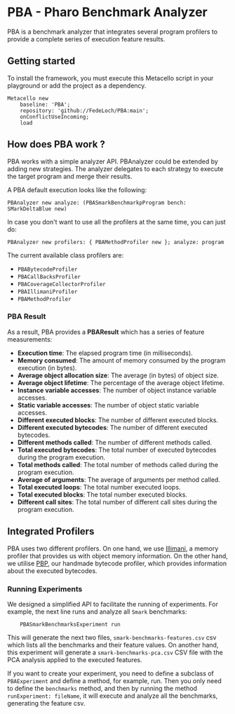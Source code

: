 # PBA - Pharo Benchmark Analyzer

PBA is a benchmark analyzer that integrates several program profilers to provide a complete series of execution feature results.

## Getting started

To install the framework, you must execute this Metacello script in your playground or add the project as a dependency.

```Smalltalk
Metacello new
    baseline: 'PBA';
    repository: 'github://FedeLoch/PBA:main';
    onConflictUseIncoming;
    load
```

## How does PBA work ?

PBA works with a simple analyzer API. PBAnalyzer could be extended by adding new strategies. The analyzer delegates to each strategy to execute the target program and merge their results.

A PBA default execution looks like the following:

```Smalltalk
PBAnalyzer new analyze: (PBASmarkBenchmarkpProgram bench: SMarkDeltaBlue new)
```

In case you don't want to use all the profilers at the same time, you can just do:

```Smalltalk
PBAnalyzer new profilers: { PBAMethodProfiler new }; analyze: program
```

The current available class profilers are:
- `PBABytecodeProfiler`
- `PBACallBacksProfiler`
- `PBACoverageCollectorProfiler`
- `PBAIllimaniProfiler`
- `PBAMethodProfiler`

### PBA Result

As a result, PBA provides a **PBAResult** which has a series of feature measurements:
- **Execution time**: The elapsed program time (in milliseconds).
- **Memory consumed**: The amount of memory consumed by the program execution (in bytes).
- **Average object allocation size**: The average (in bytes) of object size.
- **Average object lifetime**: The percentage of the average object lifetime.
- **Instance variable accesses**: The number of object instance variable accesses.
- **Static variable accesses**: The number of object static variable accesses.
- **Different executed blocks**: The number of different executed blocks.
- **Different executed bytecodes**: The number of different executed bytecodes.
- **Different methods called**: The number of different methods called.
- **Total executed bytecodes**: The total number of executed bytecodes during the program execution.
- **Total methods called**: The total number of methods called during the program execution.
- **Average of arguments**: The average of arguments per method called.
- **Total executed loops**: The total number executed loops.
- **Total executed blocks**: The total number executed blocks.
- **Different call sites**: The total number of different call sites during the program execution.

## Integrated Profilers

PBA uses two different profilers. On one hand, we use [Illimani](https://github.com/jordanmontt/illimani-memory-profiler), a memory profiler that provides us with object memory information.
On the other hand, we utilise [PBP](https://github.com/FedeLoch/PBP), our handmade bytecode profiler, which provides information about the executed bytecodes.

### Running Experiments

We designed a simplified API to facilitate the running of experiments. For example, the next line runs and analyze all `Smark` benchmarks:

```Smalltalk
    PBASmarkBenchmarksExperiment run
```

This will generate the next two files, `smark-benchmarks-features.csv` csv which lists all the benchmarks and their feature values. On another hand, this experiment will generate a `smark-benchmarks-pca.csv` CSV file with the PCA analysis applied to the executed features.

If you want to create your experiment, you need to define a subclass of `PBAExperiment` and define a method, for example, run. Then you only need to define the `benchmarks` method, and then by running the method `runExperiment: fileName`, it will execute and analyze all the benchmarks, generating the feature csv. 
